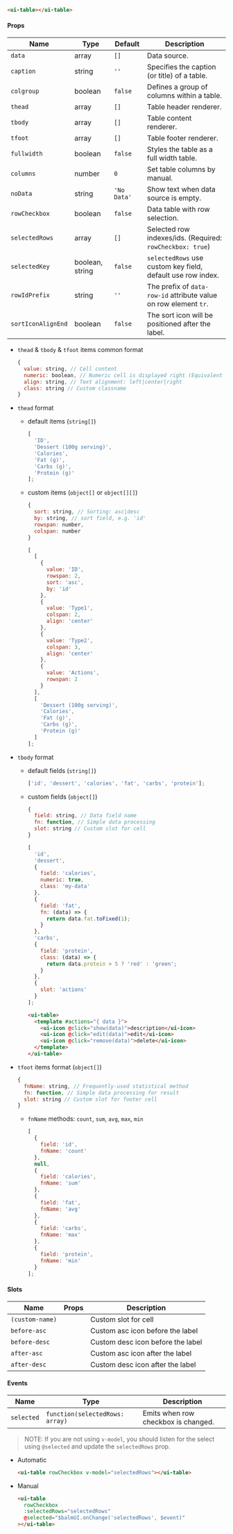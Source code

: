 ```html
<ui-table></ui-table>
```

#### Props

| Name               | Type            | Default     | Description                                                      |
| ------------------ | --------------- | ----------- | ---------------------------------------------------------------- |
| `data`             | array           | `[]`        | Data source.                                                     |
| `caption`          | string          | `''`        | Specifies the caption (or title) of a table.                     |
| `colgroup`         | boolean         | `false`     | Defines a group of columns within a table.                       |
| `thead`            | array           | `[]`        | Table header renderer.                                           |
| `tbody`            | array           | `[]`        | Table content renderer.                                          |
| `tfoot`            | array           | `[]`        | Table footer renderer.                                           |
| `fullwidth`        | boolean         | `false`     | Styles the table as a full width table.                          |
| `columns`          | number          | `0`         | Set table columns by manual.                                     |
| `noData`           | string          | `'No Data'` | Show text when data source is empty.                             |
| `rowCheckbox`      | boolean         | `false`     | Data table with row selection.                                   |
| `selectedRows`     | array           | `[]`        | Selected row indexes/ids. (Required: `rowCheckbox: true`)        |
| `selectedKey`      | boolean, string | `false`     | `selectedRows` use custom key field, default use row index.      |
| `rowIdPrefix`      | string          | `''`        | The prefix of `data-row-id` attribute value on row element `tr`. |
| `sortIconAlignEnd` | boolean         | `false`     | The sort icon will be positioned after the label.                |

- `thead` & `tbody` & `tfoot` items common format

  ```js
  {
    value: string, // Cell content
    numeric: boolean, // Numeric cell is displayed right (Equivalent to `align: 'right'`)
    align: string, // Text alignment: left|center|right
    class: string // Custom classname
  }
  ```

- `thead` format

  - default items (`string[]`)

    ```js
    [
      'ID',
      'Dessert (100g serving)',
      'Calories',
      'Fat (g)',
      'Carbs (g)',
      'Protein (g)'
    ];
    ```

  - custom items (`object[]` or `object[][]`)

    ```js
    {
      sort: string, // Sorting: asc|desc
      by: string, // sort field, e.g. 'id'
      rowspan: number,
      colspan: number
    }
    ```

    ```js
    [
      [
        {
          value: 'ID',
          rowspan: 2,
          sort: 'asc',
          by: 'id'
        },
        {
          value: 'Type1',
          colspan: 2,
          align: 'center'
        },
        {
          value: 'Type2',
          colspan: 3,
          align: 'center'
        },
        {
          value: 'Actions',
          rowspan: 2
        }
      ],
      [
        'Dessert (100g serving)',
        'Calories',
        'Fat (g)',
        'Carbs (g)',
        'Protein (g)'
      ]
    ];
    ```

- `tbody` format

  - default fields (`string[]`)

    ```js
    ['id', 'dessert', 'calories', 'fat', 'carbs', 'protein'];
    ```

  - custom fields (`object[]`)

    ```js
    {
      field: string, // Data field name
      fn: function, // Simple data processing
      slot: string // Custom slot for cell
    }
    ```

    ```js
    [
      'id',
      'dessert',
      {
        field: 'calories',
        numeric: true,
        class: 'my-data'
      },
      {
        field: 'fat',
        fn: (data) => {
          return data.fat.toFixed(1);
        }
      },
      'carbs',
      {
        field: 'protein',
        class: (data) => {
          return data.protein > 5 ? 'red' : 'green';
        }
      },
      {
        slot: 'actions'
      }
    ];
    ```

    ```html
    <ui-table>
      <template #actions="{ data }">
        <ui-icon @click="show(data)">description</ui-icon>
        <ui-icon @click="edit(data)">edit</ui-icon>
        <ui-icon @click="remove(data)">delete</ui-icon>
      </template>
    </ui-table>
    ```

- `tfoot` items format (`object[]`)

  ```js
  {
    fnName: string, // Frequently-used statistical method
    fn: function, // Simple data processing for result
    slot: string // Custom slot for footer cell
  }
  ```

  - `fnName` methods: `count`, `sum`, `avg`, `max`, `min`

    ```js
    [
      {
        field: 'id',
        fnName: 'count'
      },
      null,
      {
        field: 'calories',
        fnName: 'sum'
      },
      {
        field: 'fat',
        fnName: 'avg'
      },
      {
        field: 'carbs',
        fnName: 'max'
      },
      {
        field: 'protein',
        fnName: 'min'
      }
    ];
    ```

#### Slots

| Name            | Props | Description                       |
| --------------- | ----- | --------------------------------- |
| `(custom-name)` |       | Custom slot for cell              |
| `before-asc`    |       | Custom asc icon before the label  |
| `before-desc`   |       | Custom desc icon before the label |
| `after-asc`     |       | Custom asc icon after the label   |
| `after-desc`    |       | Custom desc icon after the label  |

#### Events

| Name       | Type                            | Description                         |
| ---------- | ------------------------------- | ----------------------------------- |
| `selected` | `function(selectedRows: array)` | Emits when row checkbox is changed. |

> NOTE: If you are not using `v-model`, you should listen for the select using `@selected` and update the `selectedRows` prop.

- Automatic
  ```html
  <ui-table rowCheckbox v-model="selectedRows"></ui-table>
  ```
- Manual
  ```html
  <ui-table
    rowCheckbox
    :selectedRows="selectedRows"
    @selected="$balmUI.onChange('selectedRows', $event)"
  ></ui-table>
  ```
